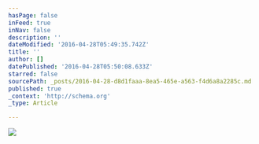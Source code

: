 ```yaml
---
hasPage: false
inFeed: true
inNav: false
description: ''
dateModified: '2016-04-28T05:49:35.742Z'
title: ''
author: []
datePublished: '2016-04-28T05:50:08.633Z'
starred: false
sourcePath: _posts/2016-04-28-d8d1faaa-8ea5-465e-a563-f4d6a8a2285c.md
published: true
_context: 'http://schema.org'
_type: Article

---
```

![](https://the-grid-user-content.s3-us-west-2.amazonaws.com/a877652f-ace3-4c46-87db-d17c9da31033.png)